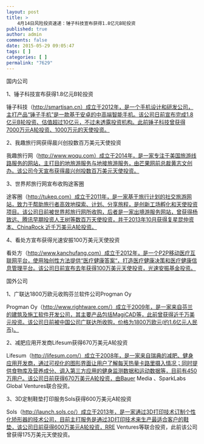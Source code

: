 ```yaml
---
layout: post
title: >
    4月14日风险投资速递：锤子科技宣布获得1.8亿元B轮投资
published: true
author: admin
comments: false
date: 2015-05-29 09:05:47
tags: [ ]
categories: [ ]
permalink: "7629"
---
```



国内公司

1、锤子科技宣布获得1.8亿元B轮投资

锤子科技（http://smartisan.cn）成立于2012年，是一个手机设计和研发公司，主打产品“锤子手机”是一款基于安卓的中高端智能手机。该公司日前宣布完成1.8亿元B轮投资、估值超过10亿元，不过未透露投资机构。此前锤子科技曾获得7000万元A轮投资、1000万元的天使投资。

2、我趣旅行网获得晨兴创投数百万美元天使投资

我趣旅行网（http://www.woqu.com）成立于2014年，是一家专注于美国旅游线路服务的网站，主打目的地旅游服务与地接旅游服务，由芒果网前总裁黄志文创办。该公司今天宣布获得晨兴创投数百万美元天使投资。

3、世界邦旅行网宣布收购途客圈

途客圈（http://tukeq.com）成立于2011年，是一家基于旅行计划的社交旅游网站，致力于帮助旅行者高效地探索、计划、分享旅程，是创新工场孵化和天使投资项目。该公司日前被世界邦旅行网所收购，后者是一家出境游服务网站，曾获得杨致远、腾讯早期投资人王树等数百万天使投资，并于2013年10月获得复星昆仲资本、ChinaRock 近千万美元A轮投资。

4、看处方宣布获得光速安振100万美元天使投资

看处方（http://www.kanchufang.com）成立于2012年，是一个P2P移动医疗互联网平台，使用独创性方法提供“医疗健康答案“，打造医疗健康决策和医疗健康信息管理平台。该公司日前宣布去年获得100万美元天使投资，光速安振基金投资。

国外公司

1、广联达1800万欧元收购芬兰软件公司Progman Oy

Progman Oy（http://www.rightware.com/）成立于2009年，是一家来自芬兰的建筑及施工软件开发公司，其主要产品包括MagiCAD等，此前曾获得近千万美元投资。该公司日前被中国公司广联达所收购，价格为1800万欧元(约1.6亿元人民币)。

2、减肥应用开发商Lifesum获得670万美元A轮投资

Lifesum（http://lifesum.com/）成立于2008年，是一家来自瑞典的减肥、健身应用开发商，通过可视化的图形界面让用户了解每天热量卡路里摄入情况；同时提供食物库及营养成分、调入第三方应用的健身监测数据和运动数据等，目前有450万用户。该公司日前获得670万美元A轮投资，由Bauer Media 、SparkLabs Global Ventures联合投资。

3、3D定制鞋垫打印服务Sols获得600万美元A轮投资

Sols（http://launch.sols.co/）成立于2013年，是一家通过3D打印技术订制个性化矫形器的技术公司，目前主打服务是通过3D打印技术来生产最适合客户的鞋垫，该公司日前获得600万美元A轮投资，RRE Ventures等联合投资，此前该公司曾获得175万美元天使投资。